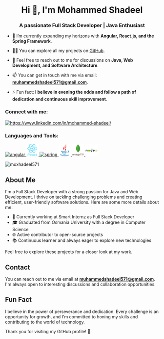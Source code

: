 <h1 align="center">Hi 👋, I'm Mohammed Shadeel</h1>
<h3 align="center">A passionate Full Stack Developer | Java Enthusiast</h3>

- 🌱 I’m currently expanding my horizons with **Angular, React.js, and the Spring Framework**.

- 👨‍💻 You can explore all my projects on [GitHub](https://github.com/moxhadeel571).

- 💬 Feel free to reach out to me for discussions on **Java, Web Development, and Software Architecture**.

- 📫 You can get in touch with me via email: **muhammedshadeel571@gmail.com**.

- ⚡ Fun fact: **I believe in evening the odds and follow a path of dedication and continuous skill improvement**.

<h3 align="left">Connect with me:</h3>
<p align="left">
  <a href="https://linkedin.com/in/mohammed-shadeel/" target="blank">
    <img align="center" src="https://raw.githubusercontent.com/rahuldkjain/github-profile-readme-generator/master/src/images/icons/Social/linked-in-alt.svg" alt="https://www.linkedin.com/in/mohammed-shadeel/" height="30" width="40" />
  </a>
</p>

<h3 align="left">Languages and Tools:</h3>
<p align="left">
  <a href="https://angular.io" target="_blank" rel="noreferrer">
    <img src="https://angular.io/assets/images/logos/angular/angular.svg" alt="angular" width="40" height="40"/>
  </a>
  <a href="https://reactjs.org/" target="_blank" rel="noreferrer">
    <img src="https://raw.githubusercontent.com/devicons/devicon/master/icons/react/react-original-wordmark.svg" alt="react" width="40" height="40"/>
  </a>
  <a href="https://spring.io/" target="_blank" rel="noreferrer">
    <img src="https://www.vectorlogo.zone/logos/springio/springio-icon.svg" alt="spring" width="40" height="40"/>
  </a>
  <a href="https://www.java.com" target="_blank" rel="noreferrer">
    <img src="https://raw.githubusercontent.com/devicons/devicon/master/icons/java/java-original.svg" alt="java" width="40" height="40"/>
  </a>
  <a href="https://www.mongodb.com/" target="_blank" rel="noreferrer">
    <img src="https://raw.githubusercontent.com/devicons/devicon/master/icons/mongodb/mongodb-original-wordmark.svg" alt="mongodb" width="40" height="40"/>
  </a>
  <a href="https://nodejs.org" target="_blank" rel="noreferrer">
    <img src="https://raw.githubusercontent.com/devicons/devicon/master/icons/nodejs/nodejs-original-wordmark.svg" alt="nodejs" width="40" height="40"/>
  </a>
  <!-- Add more languages and tools here -->
</p>

<p><img align="center" src="https://github-readme-stats.vercel.app/api/top-langs?username=moxhadeel571&show_icons=true&locale=en&layout=compact" alt="moxhadeel571" /></p>

## About Me

I'm a Full Stack Developer with a strong passion for Java and Web Development. I thrive on tackling challenging problems and creating efficient, user-friendly software solutions. Here are some more details about me:

- 💼 Currently working at Smart Internz as Full Stack Developer
- 🎓 Graduated from Osmania University with a degree in Computer Science
- 🌐 Active contributor to open-source projects
- 📚 Continuous learner and always eager to explore new technologies



Feel free to explore these projects for a closer look at my work.

## Contact

You can reach out to me via email at **muhammedshadeel571@gmail.com**. I'm always open to interesting discussions and collaboration opportunities.

## Fun Fact

I believe in the power of perseverance and dedication. Every challenge is an opportunity for growth, and I'm committed to honing my skills and contributing to the world of technology.

Thank you for visiting my GitHub profile! 🚀
